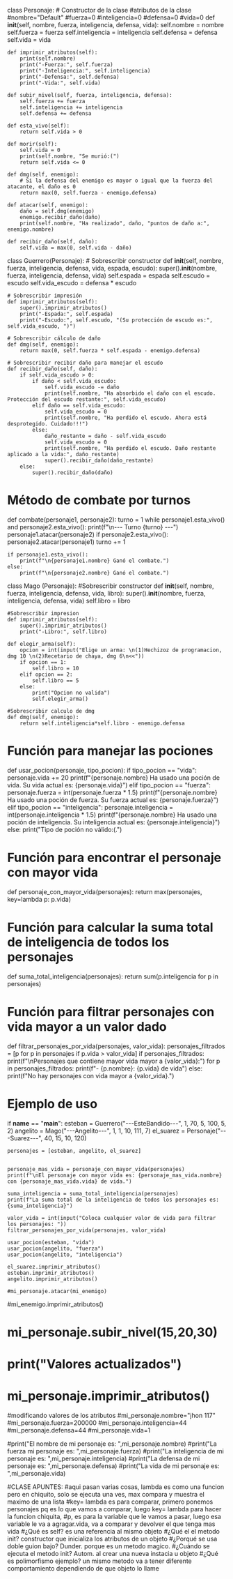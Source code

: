   class Personaje:
    # Constructor de la clase
    #atributos de la clase
    #nombre="Default"
    #fuerza=0
    #inteligencia=0
    #defensa=0
    #vida=0
    def __init__(self, nombre, fuerza, inteligencia, defensa, vida):
        self.nombre = nombre
        self.fuerza = fuerza
        self.inteligencia = inteligencia
        self.defensa = defensa
        self.vida = vida

    def imprimir_atributos(self):
        print(self.nombre)
        print("-Fuerza:", self.fuerza)
        print("-Inteligencia:", self.inteligencia)
        print("-Defensa:", self.defensa)
        print("-Vida:", self.vida)

    def subir_nivel(self, fuerza, inteligencia, defensa):
        self.fuerza += fuerza
        self.inteligencia += inteligencia
        self.defensa += defensa

    def esta_vivo(self):
        return self.vida > 0

    def morir(self):
        self.vida = 0
        print(self.nombre, "Se murió:(")
        return self.vida <= 0

    def dmg(self, enemigo):
        # Si la defensa del enemigo es mayor o igual que la fuerza del atacante, el daño es 0
        return max(0, self.fuerza - enemigo.defensa)

    def atacar(self, enemigo):
        daño = self.dmg(enemigo)
        enemigo.recibir_daño(daño)
        print(self.nombre, "Ha realizado", daño, "puntos de daño a:", enemigo.nombre)

    def recibir_daño(self, daño):
        self.vida = max(0, self.vida - daño)

class Guerrero(Personaje):
    # Sobrescribir constructor
    def __init__(self, nombre, fuerza, inteligencia, defensa, vida, espada, escudo):
        super().__init__(nombre, fuerza, inteligencia, defensa, vida)
        self.espada = espada
        self.escudo = escudo
        self.vida_escudo = defensa * escudo

    # Sobrescribir impresión
    def imprimir_atributos(self):
        super().imprimir_atributos()
        print("-Espada:", self.espada)
        print("-Escudo:", self.escudo, "(Su protección de escudo es:", self.vida_escudo, ")")

    # Sobrescribir cálculo de daño
    def dmg(self, enemigo):
        return max(0, self.fuerza * self.espada - enemigo.defensa)

    # Sobrescribir recibir daño para manejar el escudo
    def recibir_daño(self, daño):
        if self.vida_escudo > 0:
            if daño < self.vida_escudo:
                self.vida_escudo -= daño
                print(self.nombre, "Ha absorbido el daño con el escudo. Protección del escudo restante:", self.vida_escudo)
            elif daño == self.vida_escudo:
                self.vida_escudo = 0
                print(self.nombre, "Ha perdido el escudo. Ahora está desprotegido. Cuidado!!!")
            else:
                daño_restante = daño - self.vida_escudo
                self.vida_escudo = 0
                print(self.nombre, "Ha perdido el escudo. Daño restante aplicado a la vida:", daño_restante)
                super().recibir_daño(daño_restante)
        else:
            super().recibir_daño(daño)

# Método de combate por turnos
def combate(personaje1, personaje2):
    turno = 1
    while personaje1.esta_vivo() and personaje2.esta_vivo():
        print(f"\n--- Turno {turno} ---")
        personaje1.atacar(personaje2)
        if personaje2.esta_vivo():
            personaje2.atacar(personaje1)
        turno += 1

    if personaje1.esta_vivo():
        print(f"\n{personaje1.nombre} Ganó el combate.")
    else:
        print(f"\n{personaje2.nombre} Ganó el combate.")

class Mago (Personaje):
    #Sobrescribir constructor
    def __init__(self, nombre, fuerza, inteligencia, defensa, vida, libro):
        super().__init__(nombre, fuerza, inteligencia, defensa, vida)
        self.libro = libro

    #Sobrescribir impresion
    def imprimir_atributos(self):
        super().imprimir_atributos()
        print("-Libro:", self.libro)

    def elegir_arma(self):
        opcion = int(input("Elige un arma: \n(1)Hechizoz de programacion, dmg 10 \n(2)Recetario de chaya, dmg 6\n<<"))
        if opcion == 1:
            self.libro = 10
        elif opcion == 2:
            self.libro == 5
        else:
            print("Opcion no valida")
            self.elegir_arma()

    #Sobrescribir calculo de dmg
    def dmg(self, enemigo):
        return self.inteligencia*self.libro - enemigo.defensa

# Función para manejar las pociones
def usar_pocion(personaje, tipo_pocion):
    if tipo_pocion == "vida":
        personaje.vida += 20
        print(f"{personaje.nombre} Ha usado una poción de vida. Su vida actual es: {personaje.vida}")
    elif tipo_pocion == "fuerza":
        personaje.fuerza = int(personaje.fuerza * 1.5)
        print(f"{personaje.nombre} Ha usado una poción de fuerza. Su fuerza actual es: {personaje.fuerza}")
    elif tipo_pocion == "inteligencia":
        personaje.inteligencia = int(personaje.inteligencia * 1.5)
        print(f"{personaje.nombre} Ha usado una poción de inteligencia. Su inteligencia actual es: {personaje.inteligencia}")
    else:
        print("Tipo de poción no válido:(.")

# Función para encontrar el personaje con mayor vida
def personaje_con_mayor_vida(personajes):
    return max(personajes, key=lambda p: p.vida)

# Función para calcular la suma total de inteligencia de todos los personajes
def suma_total_inteligencia(personajes):
    return sum(p.inteligencia for p in personajes)

# Función para filtrar personajes con vida mayor a un valor dado
def filtrar_personajes_por_vida(personajes, valor_vida):
    personajes_filtrados = [p for p in personajes if p.vida > valor_vida]
    if personajes_filtrados:
        print(f"\nPersonajes que contiene mayor vida mayor a {valor_vida}:")
        for p in personajes_filtrados:
            print(f"- {p.nombre}: {p.vida} de vida")
    else:
        print(f"No hay personajes con vida mayor a {valor_vida}.")

# Ejemplo de uso
if __name__ == "__main__":
    esteban = Guerrero("---EsteBandido---", 1, 70, 5, 100, 5, 2)
    angelito = Mago("---Angelito---", 1, 1, 10, 111, 7)
    el_suarez = Personaje("---Suarez---", 40, 15, 10, 120)

    personajes = [esteban, angelito, el_suarez]


    personaje_mas_vida = personaje_con_mayor_vida(personajes)
    print(f"\nEl personaje con mayor vida es: {personaje_mas_vida.nombre} con {personaje_mas_vida.vida} de vida.")

    suma_inteligencia = suma_total_inteligencia(personajes)
    print(f"La suma total de la inteligencia de todos los personajes es: {suma_inteligencia}")

    valor_vida = int(input("Coloca cualquier valor de vida para filtrar los personajes: "))
    filtrar_personajes_por_vida(personajes, valor_vida)

    usar_pocion(esteban, "vida")
    usar_pocion(angelito, "fuerza")
    usar_pocion(angelito, "inteligencia")

    el_suarez.imprimir_atributos()
    esteban.imprimir_atributos()
    angelito.imprimir_atributos()

    #mi_personaje.atacar(mi_enemigo)
#mi_enemigo.imprimir_atributos()

# mi_personaje.subir_nivel(15,20,30)
# print("Valores actualizados")
# mi_personaje.imprimir_atributos()
#modificando valores de los atributos
#mi_personaje.nombre="jhon 117"
#mi_personaje.fuerza=200000
#mi_personaje.inteligencia=44
#mi_personaje.defensa=44
#mi_personaje.vida=1

#print("El nombre de mi personaje es: ",mi_personaje.nombre)
#print("La fuerza mi personaje es: ",mi_personaje.fuerza)
#print("La inteligencia de mi personaje es: ",mi_personaje.inteligencia)
#print("La defensa de mi personaje es: ",mi_personaje.defensa)
#print("La vida de mi personaje es: ",mi_personaje.vida)

#CLASE APUNTES:
#aqui pasan varias cosas, lambda es como una funcion pero en chiquito, solo se ejecuta una ves, max compara y muestra el maximo de una lista
#key= lambda es para comparar, primero ponemos personajes pq es lo que vamos a comparar, luego key= lambda para hacer la funcion chiquita,
#p, es para la variable que le vamos a pasar, luego esa variable le va a agragar.vida, va a comparar y devolver el que tenga mas vida
#¿Qué es self? es una referencia al mismo objeto
#¿Qué el el metodo init? constructor que inicializa los atributos de un objeto
#¿Porqué se usa doble guion bajo? Dunder. porque es un metodo magico.
#¿Cuándo se ejecuta el metodo init? Autom. al crear una nueva instacia u objeto
#¿Qué es polimorfismo ejemplo? un mismo metodo va a tener diferente comportamiento dependiendo de que objeto lo llame
